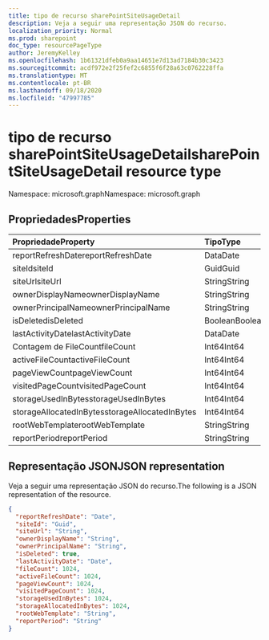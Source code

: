 ```yaml
---
title: tipo de recurso sharePointSiteUsageDetail
description: Veja a seguir uma representação JSON do recurso.
localization_priority: Normal
ms.prod: sharepoint
doc_type: resourcePageType
author: JeremyKelley
ms.openlocfilehash: 1b61321dfeb0a9aa14651e7d13ad7184b30c3423
ms.sourcegitcommit: acdf972e2f25fef2c6855f6f28a63c0762228ffa
ms.translationtype: MT
ms.contentlocale: pt-BR
ms.lasthandoff: 09/18/2020
ms.locfileid: "47997785"
---
```

# <a name="sharepointsiteusagedetail-resource-type"></a><span data-ttu-id="b0987-103">tipo de recurso sharePointSiteUsageDetail</span><span class="sxs-lookup"><span data-stu-id="b0987-103">sharePointSiteUsageDetail resource type</span></span>

<span data-ttu-id="b0987-104">Namespace: microsoft.graph</span><span class="sxs-lookup"><span data-stu-id="b0987-104">Namespace: microsoft.graph</span></span>

## <a name="properties"></a><span data-ttu-id="b0987-105">Propriedades</span><span class="sxs-lookup"><span data-stu-id="b0987-105">Properties</span></span>

| <span data-ttu-id="b0987-106">Propriedade</span><span class="sxs-lookup"><span data-stu-id="b0987-106">Property</span></span>                | <span data-ttu-id="b0987-107">Tipo</span><span class="sxs-lookup"><span data-stu-id="b0987-107">Type</span></span>    |
| :---------------------- | :------ |
| <span data-ttu-id="b0987-108">reportRefreshDate</span><span class="sxs-lookup"><span data-stu-id="b0987-108">reportRefreshDate</span></span>       | <span data-ttu-id="b0987-109">Data</span><span class="sxs-lookup"><span data-stu-id="b0987-109">Date</span></span>    |
| <span data-ttu-id="b0987-110">siteId</span><span class="sxs-lookup"><span data-stu-id="b0987-110">siteId</span></span>                  | <span data-ttu-id="b0987-111">Guid</span><span class="sxs-lookup"><span data-stu-id="b0987-111">Guid</span></span>  |
| <span data-ttu-id="b0987-112">siteUrl</span><span class="sxs-lookup"><span data-stu-id="b0987-112">siteUrl</span></span>                 | <span data-ttu-id="b0987-113">String</span><span class="sxs-lookup"><span data-stu-id="b0987-113">String</span></span>  |
| <span data-ttu-id="b0987-114">ownerDisplayName</span><span class="sxs-lookup"><span data-stu-id="b0987-114">ownerDisplayName</span></span>        | <span data-ttu-id="b0987-115">String</span><span class="sxs-lookup"><span data-stu-id="b0987-115">String</span></span>  |
| <span data-ttu-id="b0987-116">ownerPrincipalName</span><span class="sxs-lookup"><span data-stu-id="b0987-116">ownerPrincipalName</span></span>      | <span data-ttu-id="b0987-117">String</span><span class="sxs-lookup"><span data-stu-id="b0987-117">String</span></span>  |
| <span data-ttu-id="b0987-118">isDeleted</span><span class="sxs-lookup"><span data-stu-id="b0987-118">isDeleted</span></span>               | <span data-ttu-id="b0987-119">Boolean</span><span class="sxs-lookup"><span data-stu-id="b0987-119">Boolean</span></span> |
| <span data-ttu-id="b0987-120">lastActivityDate</span><span class="sxs-lookup"><span data-stu-id="b0987-120">lastActivityDate</span></span>        | <span data-ttu-id="b0987-121">Data</span><span class="sxs-lookup"><span data-stu-id="b0987-121">Date</span></span>    |
| <span data-ttu-id="b0987-122">Contagem de FileCount</span><span class="sxs-lookup"><span data-stu-id="b0987-122">fileCount</span></span>               | <span data-ttu-id="b0987-123">Int64</span><span class="sxs-lookup"><span data-stu-id="b0987-123">Int64</span></span>   |
| <span data-ttu-id="b0987-124">activeFileCount</span><span class="sxs-lookup"><span data-stu-id="b0987-124">activeFileCount</span></span>         | <span data-ttu-id="b0987-125">Int64</span><span class="sxs-lookup"><span data-stu-id="b0987-125">Int64</span></span>   |
| <span data-ttu-id="b0987-126">pageViewCount</span><span class="sxs-lookup"><span data-stu-id="b0987-126">pageViewCount</span></span>           | <span data-ttu-id="b0987-127">Int64</span><span class="sxs-lookup"><span data-stu-id="b0987-127">Int64</span></span>   |
| <span data-ttu-id="b0987-128">visitedPageCount</span><span class="sxs-lookup"><span data-stu-id="b0987-128">visitedPageCount</span></span>        | <span data-ttu-id="b0987-129">Int64</span><span class="sxs-lookup"><span data-stu-id="b0987-129">Int64</span></span>   |
| <span data-ttu-id="b0987-130">storageUsedInBytes</span><span class="sxs-lookup"><span data-stu-id="b0987-130">storageUsedInBytes</span></span>      | <span data-ttu-id="b0987-131">Int64</span><span class="sxs-lookup"><span data-stu-id="b0987-131">Int64</span></span>   |
| <span data-ttu-id="b0987-132">storageAllocatedInBytes</span><span class="sxs-lookup"><span data-stu-id="b0987-132">storageAllocatedInBytes</span></span> | <span data-ttu-id="b0987-133">Int64</span><span class="sxs-lookup"><span data-stu-id="b0987-133">Int64</span></span>   |
| <span data-ttu-id="b0987-134">rootWebTemplate</span><span class="sxs-lookup"><span data-stu-id="b0987-134">rootWebTemplate</span></span>         | <span data-ttu-id="b0987-135">String</span><span class="sxs-lookup"><span data-stu-id="b0987-135">String</span></span>  |
| <span data-ttu-id="b0987-136">reportPeriod</span><span class="sxs-lookup"><span data-stu-id="b0987-136">reportPeriod</span></span>            | <span data-ttu-id="b0987-137">String</span><span class="sxs-lookup"><span data-stu-id="b0987-137">String</span></span>  |

## <a name="json-representation"></a><span data-ttu-id="b0987-138">Representação JSON</span><span class="sxs-lookup"><span data-stu-id="b0987-138">JSON representation</span></span>

<span data-ttu-id="b0987-139">Veja a seguir uma representação JSON do recurso.</span><span class="sxs-lookup"><span data-stu-id="b0987-139">The following is a JSON representation of the resource.</span></span>

<!-- {
  "blockType": "resource",
  "@odata.type": "microsoft.graph.sharePointSiteUsageDetail"
} -->

```json
{
  "reportRefreshDate": "Date",
  "siteId": "Guid",
  "siteUrl": "String",
  "ownerDisplayName": "String",
  "ownerPrincipalName": "String",
  "isDeleted": true,
  "lastActivityDate": "Date",
  "fileCount": 1024,
  "activeFileCount": 1024,
  "pageViewCount": 1024,
  "visitedPageCount": 1024,
  "storageUsedInBytes": 1024,
  "storageAllocatedInBytes": 1024,
  "rootWebTemplate": "String",
  "reportPeriod": "String"
}
```


